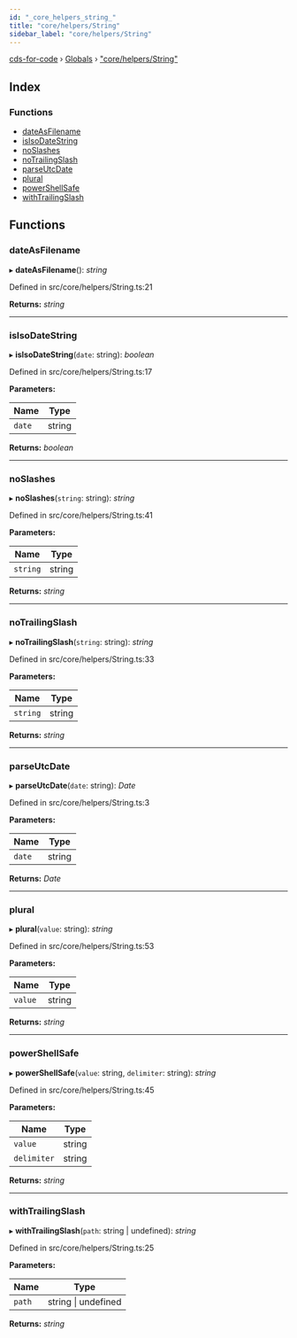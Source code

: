 ```yaml
---
id: "_core_helpers_string_"
title: "core/helpers/String"
sidebar_label: "core/helpers/String"
---
```


[cds-for-code](../index.md) › [Globals](../globals.md) › ["core/helpers/String"](_core_helpers_string_.md)

## Index

### Functions

* [dateAsFilename](_core_helpers_string_.md#dateasfilename)
* [isIsoDateString](_core_helpers_string_.md#isisodatestring)
* [noSlashes](_core_helpers_string_.md#noslashes)
* [noTrailingSlash](_core_helpers_string_.md#notrailingslash)
* [parseUtcDate](_core_helpers_string_.md#parseutcdate)
* [plural](_core_helpers_string_.md#plural)
* [powerShellSafe](_core_helpers_string_.md#powershellsafe)
* [withTrailingSlash](_core_helpers_string_.md#withtrailingslash)

## Functions

###  dateAsFilename

▸ **dateAsFilename**(): *string*

Defined in src/core/helpers/String.ts:21

**Returns:** *string*

___

###  isIsoDateString

▸ **isIsoDateString**(`date`: string): *boolean*

Defined in src/core/helpers/String.ts:17

**Parameters:**

Name | Type |
------ | ------ |
`date` | string |

**Returns:** *boolean*

___

###  noSlashes

▸ **noSlashes**(`string`: string): *string*

Defined in src/core/helpers/String.ts:41

**Parameters:**

Name | Type |
------ | ------ |
`string` | string |

**Returns:** *string*

___

###  noTrailingSlash

▸ **noTrailingSlash**(`string`: string): *string*

Defined in src/core/helpers/String.ts:33

**Parameters:**

Name | Type |
------ | ------ |
`string` | string |

**Returns:** *string*

___

###  parseUtcDate

▸ **parseUtcDate**(`date`: string): *Date*

Defined in src/core/helpers/String.ts:3

**Parameters:**

Name | Type |
------ | ------ |
`date` | string |

**Returns:** *Date*

___

###  plural

▸ **plural**(`value`: string): *string*

Defined in src/core/helpers/String.ts:53

**Parameters:**

Name | Type |
------ | ------ |
`value` | string |

**Returns:** *string*

___

###  powerShellSafe

▸ **powerShellSafe**(`value`: string, `delimiter`: string): *string*

Defined in src/core/helpers/String.ts:45

**Parameters:**

Name | Type |
------ | ------ |
`value` | string |
`delimiter` | string |

**Returns:** *string*

___

###  withTrailingSlash

▸ **withTrailingSlash**(`path`: string | undefined): *string*

Defined in src/core/helpers/String.ts:25

**Parameters:**

Name | Type |
------ | ------ |
`path` | string &#124; undefined |

**Returns:** *string*
